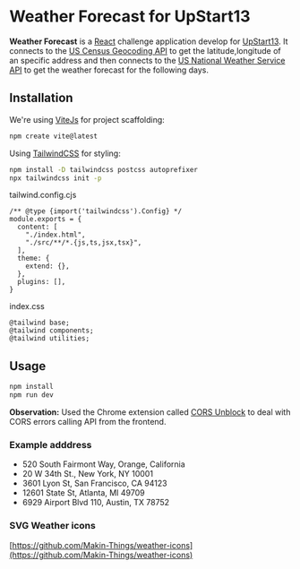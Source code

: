 # Weather Forecast for UpStart13

**Weather Forecast** is a [React](https://reactjs.org/) challenge application develop for [UpStart13](https://upstart13.com/). It connects to the [US Census Geocoding API](https://geocoding.geo.census.gov/geocoder/Geocoding_Services_API.pdf) to get the latitude,longitude of an specific address and then connects to the [US National Weather Service API](https://www.weather.gov/documentation/services-web-api) to get the weather forecast for the following days.

## Installation

We're using [ViteJs](https://vitejs.dev/) for project scaffolding:

```bash
npm create vite@latest
```

Using [TailwindCSS](https://tailwindcss.com/) for styling:

```bash
npm install -D tailwindcss postcss autoprefixer
npx tailwindcss init -p
```

tailwind.config.cjs

```
/** @type {import('tailwindcss').Config} */
module.exports = {
  content: [
    "./index.html",
    "./src/**/*.{js,ts,jsx,tsx}",
  ],
  theme: {
    extend: {},
  },
  plugins: [],
}
```

index.css

```
@tailwind base;
@tailwind components;
@tailwind utilities;
```

## Usage

```bash
npm install
npm run dev
```

**Observation:** Used the Chrome extension called [CORS Unblock](https://chrome.google.com/webstore/detail/cors-unblock/lfhmikememgdcahcdlaciloancbhjino?hl=en) to deal with CORS errors calling API from the frontend.

### Example adddress

- 520 South Fairmont Way, Orange, California
- 20 W 34th St., New York, NY 10001
- 3601 Lyon St, San Francisco, CA 94123
- 12601 State St, Atlanta, MI 49709
- 6929 Airport Blvd 110, Austin, TX 78752

### SVG Weather icons

[https://github.com/Makin-Things/weather-icons](https://github.com/Makin-Things/weather-icons)
